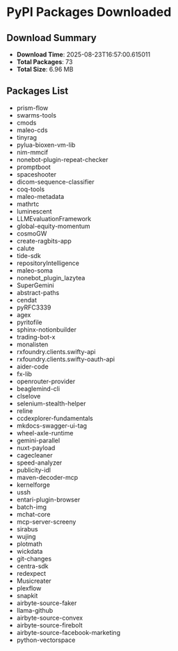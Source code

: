 # PyPI Packages Downloaded

## Download Summary
- **Download Time**: 2025-08-23T16:57:00.615011
- **Total Packages**: 73
- **Total Size**: 6.96 MB

## Packages List
- prism-flow
- swarms-tools
- cmods
- maleo-cds
- tinyrag
- pylua-bioxen-vm-lib
- nim-mmcif
- nonebot-plugin-repeat-checker
- promptboot
- spaceshooter
- dicom-sequence-classifier
- coq-tools
- maleo-metadata
- mathrtc
- luminescent
- LLMEvaluationFramework
- global-equity-momentum
- cosmoGW
- create-ragbits-app
- calute
- tide-sdk
- repositoryIntelligence
- maleo-soma
- nonebot_plugin_lazytea
- SuperGemini
- abstract-paths
- cendat
- pyRFC3339
- agex
- pyritofile
- sphinx-notionbuilder
- trading-bot-x
- monalisten
- rxfoundry.clients.swifty-api
- rxfoundry.clients.swifty-oauth-api
- aider-code
- fx-lib
- openrouter-provider
- beaglemind-cli
- clselove
- selenium-stealth-helper
- reline
- ccdexplorer-fundamentals
- mkdocs-swagger-ui-tag
- wheel-axle-runtime
- gemini-parallel
- nuxt-payload
- cagecleaner
- speed-analyzer
- publicity-idl
- maven-decoder-mcp
- kernelforge
- ussh
- entari-plugin-browser
- batch-img
- mchat-core
- mcp-server-screeny
- sirabus
- wujing
- plotmath
- wickdata
- git-changes
- centra-sdk
- redexpect
- Musicreater
- plexflow
- snapkit
- airbyte-source-faker
- llama-github
- airbyte-source-convex
- airbyte-source-firebolt
- airbyte-source-facebook-marketing
- python-vectorspace
